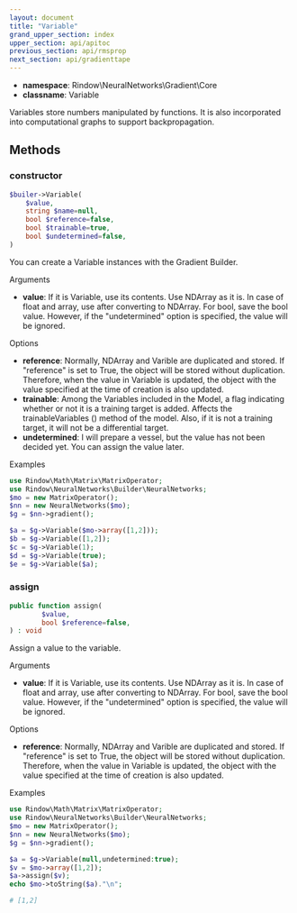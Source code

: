 ```yaml
---
layout: document
title: "Variable"
grand_upper_section: index
upper_section: api/apitoc
previous_section: api/rmsprop
next_section: api/gradienttape
---
```


- **namespace**: Rindow\NeuralNetworks\Gradient\Core
- **classname**: Variable

Variables store numbers manipulated by functions.
It is also incorporated into computational graphs to support backpropagation.

Methods
-------

### constructor
```php
$builer->Variable(
    $value,
    string $name=null,
    bool $reference=false,
    bool $trainable=true,
    bool $undetermined=false,
)
```
You can create a Variable instances with the Gradient Builder.

Arguments

- **value**: If it is Variable, use its contents. Use NDArray as it is. In case of float and array, use after converting to NDArray. For bool, save the bool value. However, if the "undetermined" option is specified, the value will be ignored.

Options

- **reference**: Normally, NDArray and Varible are duplicated and stored.
If "reference" is set to True, the object will be stored without duplication.
Therefore, when the value in Variable is updated, the object with the value specified at the time of creation is also updated.
- **trainable**: Among the Variables included in the Model, a flag indicating whether or not it is a training target is added. Affects the trainableVariables () method of the model.
Also, if it is not a training target, it will not be a differential target.
- **undetermined**: I will prepare a vessel, but the value has not been decided yet.
You can assign the value later.

Examples

```php
use Rindow\Math\Matrix\MatrixOperator;
use Rindow\NeuralNetworks\Builder\NeuralNetworks;
$mo = new MatrixOperator();
$nn = new NeuralNetworks($mo);
$g = $nn->gradient();

$a = $g->Variable($mo->array([1,2]));
$b = $g->Variable([1,2]);
$c = $g->Variable(1);
$d = $g->Variable(true);
$e = $g->Variable($a);

```

### assign
```php
public function assign(
        $value,
        bool $reference=false,
) : void
```
Assign a value to the variable.

Arguments

- **value**: If it is Variable, use its contents. Use NDArray as it is. In case of float and array, use after converting to NDArray. For bool, save the bool value. However, if the "undetermined" option is specified, the value will be ignored.

Options

- **reference**: Normally, NDArray and Varible are duplicated and stored.
If "reference" is set to True, the object will be stored without duplication.
Therefore, when the value in Variable is updated, the object with the value specified at the time of creation is also updated.

Examples

```php
use Rindow\Math\Matrix\MatrixOperator;
use Rindow\NeuralNetworks\Builder\NeuralNetworks;
$mo = new MatrixOperator();
$nn = new NeuralNetworks($mo);
$g = $nn->gradient();

$a = $g->Variable(null,undetermined:true);
$v = $mo->array([1,2]);
$a->assign($v);
echo $mo->toString($a)."\n";

# [1,2]
```
